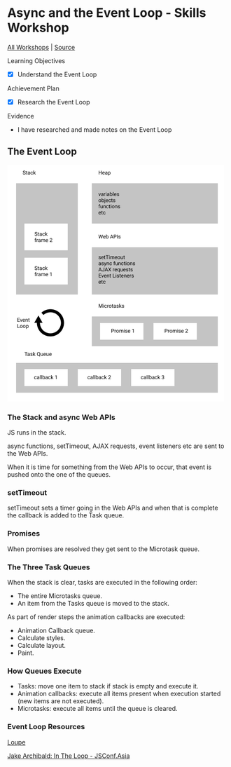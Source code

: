 # Async and the Event Loop - Skills Workshop

[All Workshops](README.md) | [Source]()

Learning Objectives

- [x] Understand the Event Loop

Achievement Plan

- [x] Research the Event Loop

Evidence

- I have researched and made notes on the Event Loop

## The Event Loop

![The Event Loop](/images/event_loop_diagram.png)

### The Stack and async Web APIs

JS runs in the stack.

async functions, setTimeout, AJAX requests, event listeners etc are sent to the Web APIs.

When it is time for something from the Web APIs to occur, that event is pushed onto the one of the queues.

### setTimeout

setTimeout sets a timer going in the Web APIs and when that is complete the callback is added to the Task queue.

### Promises

When promises are resolved they get sent to the Microtask queue.

### The Three Task Queues

When the stack is clear, tasks are executed in the following order:

- The entire Microtasks queue.
- An item from the Tasks queue is moved to the stack.

As part of render steps the animation callbacks are executed:

- Animation Callback queue.
- Calculate styles.
- Calculate layout.
- Paint.

### How Queues Execute

- Tasks: move one item to stack if stack is empty and execute it.
- Animation callbacks: execute all items present when execution started (new items are not executed).
- Microtasks: execute all items until the queue is cleared.

### Event Loop Resources

[Loupe](http://latentflip.com/loupe/)

[Jake Archibald: In The Loop - JSConf.Asia](https://www.youtube.com/watch?v=cCOL7MC4Pl0)

